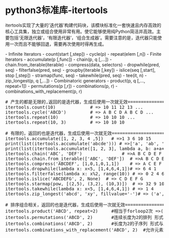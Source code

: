 # python3标准库-itertools
<p>itertools实现了大量的'迭代器'构建代码块，该模块标准化一套快速且内存高效的核心工具集，独立或组合使用非常有用。使它能够使用纯Python简洁并高效。主要包括‘无限迭代器’，‘有限迭代器’，‘组合生成器’。需要注意的是，迭代器只能使用一次而且不能够回退，需要再次使用时得再生成。</p>
- Infinite Iterators
	- count(start [,step])
	- cycle(p)
	- repeat(elem [,n])
- Finite Iterators
	- accumulate(p [,func])
	- chain(p, q [,...])
	- chain.from_iterable(iterable)
	- compress(data, selectors)
	- dropwhile(pred, seq)
	- filterfalse(pred, seq)
	- groupby(iterable [,key])
	- islice(seq [,start], stop [,step])
	- stramap(func, seq)
	- takewhile(pred, seq)
	- tee(it, n)
	- zip_longest(p, q [,...])
- Combinatoric generators
	- product(p, q [,..., repeat=1])
	- permutations(p [,r])
	- combinations(p, r)
	- combinations_with_replacement(p, r)

<pre>
# 产生的都是无限的,返回的是迭代器，生成后使用一次就无效===========================
itertools.count(10)				# => 10 11 12 13 ...
itertools.cycle('ABCD')			# => A B C D A B C D ...
itertools.repeat(10)			# => 10 10 10 ...
itertools.repeat(10, 3)			# => 10 10 10

# 有限的，返回的也是迭代器，生成后使用一次就无效===============================
itertools.accumulate([1, 2, 3, 4 ,5]) 	# =>1 3 6 10 15
print(list(itertools.accumulate('abcde'))) # =>['a', 'ab', 'abc', 'abcd', 'abcde']
print(list(itertools.accumulate([1, 2, 3], lambda a, b: a+a+b))))  # =>[1, 4, 11]
itertools.chain('ABC', 'DEF')				# =>A B C D E F
itertools.chain.from_iterable(['ABC', 'DEF'])  # =>A B C D E F
itertools.compress('ABCDEF', [1,0,1,0,1,1])    # => A C E F
itertools.dropwhile(lambda x: x<5, [1,4,6,4,1])# => 6 4 1
itertools.filterfalse(lambda x: x%2, range(10)) # => 0 2 4 6 8
itertools.islice('ABCDEFG', 2, None)  # => C D E F G
itertools.starmap(pow, [(2,5), (3,2), (10,3)])  # => 32 9 1000
itertools.takewhile(lambda x: x<5, [1,4,6,4,1]) # => 1 4
itertools.zip_longest('abcd', 'xy', fillvalue='-')# => ('a', 'x'), ('b', 'y'), ('c', '-'), ('d', '-')

# 排序组合相关，返回的也是迭代器，生成后使用一次就无效========================
itertools.product('ABCD', repeat=2)	 	#相当于forloop2次 =>('A', 'A'),('A', 'B'), ('A', 'C'),('A', 'D'),('B', 'A'), ('B', 'B'), ('B', 'C'), ('B', 'D'), ('C', 'A'), ('C', 'B'), ('C', 'C'), ('C', 'D'), ('D', 'A'),('D', 'B'), ('D', 'C'),('D', 'D')
itertools.permutations('ABCD', 2)	 	#连续长度为2的排列 形式与上=>AB AC AD BA BC BD CA CB CD DA DB DC
itertools.combinations('ABCD', 2)	 	#长度为2的子序列 形式与上=>AB AC AD BC BD CD
itertools.combinations_with_replacement('ABCD', 2)  #允许元素重复 形式与上=>AA AB AC AD BB BC BD CC CD DD

</pre>